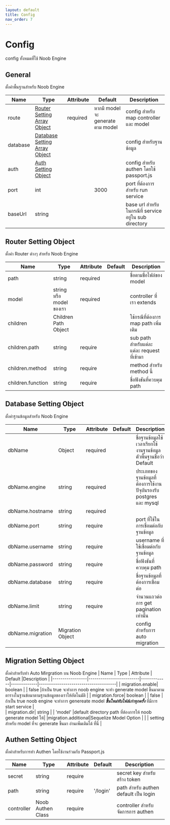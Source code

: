 ```yaml
---
layout: default
title: Config
nav_order: 7
---
```

# Config
config ทั้งหมดที่ใช้ Noob Engine

## General
ตั้งค่าพื้นฐานสำหรับ Noob Engine

| Name      | Type                    | Attribute   | Default     |Description                           |
|-----------|-------------------------|-------------|-------------|--------------------------------------|
| route     | [Router Setting Array Object](#router-setting-object)   | required    | หากมี model จะ generate ตาม model            |config สำหรับ map controller และ model |
| database  | [Database Setting Array Object](#database-setting-object) |             |             |config สำหรับฐานข้อมูล                   |
| auth      | [Auth Setting Object](#authen-setting-object)     |             |             |config สำหรับ authen โดยใช้ passport.js |
| port      | int                     |             | 3000            |port ที่ต้องการสำหรับ run service                                      |
| baseUrl   | string                  |             |             |base url สำหรับในกรณีที่ service อยู่ใน sub directory |

## Router Setting Object
ตั้งค่า Router ต่างๆ สำหรับ Noob Engine

| Name      | Type                    | Attribute   | Default     |Description                           |
|-----------|-------------------------|-------------|-------------|--------------------------------------|
| path     | string   | required    ||ชื่อตามชื่อไฟล์ของ model |
| model  | string หรือ model ของเรา |required||controller ที่เรา extends                   |
| children | Children Path Object     ||             |ใช้กรณีที่ต้องการ map path เพิ่มเติม |
| children.path      | string         |require||sub path สำหรับแต่ละแต่ละ request ที่เข้ามา                                    |
| children.method    | string         |require||method สำหรับ method นี้|
| children.function  | string         |require|| ชื่อฟังชันที่ควบคุม path |

## Database Setting Object
ตั้งค่าฐานข้อมูลสำหรับ Noob Engine

| Name      | Type                    | Attribute   | Default     |Description                           |
|-----------|-------------------------|-------------|-------------|--------------------------------------|
| dbName    | Object   | required    ||ชื่อฐานข้อมูลใช้เวลาเรียกใช้งานฐานข้อมูลตัวพื้นฐานชื่อว่า Default |
| dbName.engine  | string | required ||ประเภทของฐานข้อมูลที่ต้องการใช้งานปัจุบันรองรับ postgres และ mysql|
| dbName.hostname | string     | required |             | |
| dbName.port      | string         |require||port ที่ใช้ในการเชื่อมต่อกับฐานข้อมูล                                    |
| dbName.username    | string         |require||username ที่ใช้เชื่อมต่อกับฐานข้อมูล|
| dbName.password  | string         |require|| ชื่อฟังชันที่ควบคุม path |
| dbName.database  | string         |require|| ชื่อฐานข้อมูลที่ต้องการเชื่อมต่อ |
| dbName.limit  | string         |require|| จำนวนแถวต่อการ get pagination เท่านั้น |
| dbName.migration | Migration Object || |config สำหรับการ auto migration |

## Migration Setting Object
ตั้งค่าสำหรับทำ Auto Mirgration บน Noob Engine
| Name            | Type                    | Attribute   | Default     |Description                           |
|-----------------|-------------------------|-------------|-------------|--------------------------------------|
| migration.enable| boolean                 |             | false       |ถ้าเป็น true จะทำการ noob engine จะทำ generate model ขึ้นมาตามตารางในฐานข้อมาตามฐานข้อมูลของเราให้อัตโนมัติ |
| migration.force| boolean                 |             | false       |ถ้าเป็น true noob engine จะทำการ genereate model ***ขึ้นใหม่ทับไฟล์เก่าทุกครั้ง*** ที่มีการ start service |       
| migration.dir| string                 |             | 'model'       |default directory path  ที่ต้องการให้ noob generate model ให้|
|migration.additional|Sequelize Model Option |        |               | setting สำหรับ model ที่จะ generate ขึ้นมา อ่านเพิ่มเติมได้ ที่นี่ |

## Authen Setting Object
ตั้งค่าสำหรับการทำ Authen โดยใช้งานร่วมกับ Passport.js

| Name            | Type                    | Attribute   | Default     |Description                           |
|-----------------|-------------------------|-------------|-------------|--------------------------------------|
| secret| string                 | require             |        | secret key สำหรับสร้าง token |
| path| string                 |  require            | '/login'       |path สำหรับ authen default เป็น login |       
| controller| Noob Authen Class | require             |     |controller สำหรับจัดการการ authen |
